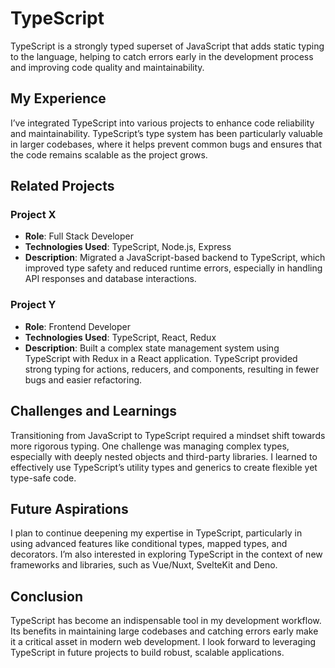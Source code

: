 # TypeScript

TypeScript is a strongly typed superset of JavaScript that adds static typing to the language, helping to catch errors early in the development process and improving code quality and maintainability.

## My Experience

I’ve integrated TypeScript into various projects to enhance code reliability and maintainability. TypeScript’s type system has been particularly valuable in larger codebases, where it helps prevent common bugs and ensures that the code remains scalable as the project grows.

## Related Projects

### Project X
- **Role**: Full Stack Developer
- **Technologies Used**: TypeScript, Node.js, Express
- **Description**: Migrated a JavaScript-based backend to TypeScript, which improved type safety and reduced runtime errors, especially in handling API responses and database interactions.

### Project Y
- **Role**: Frontend Developer
- **Technologies Used**: TypeScript, React, Redux
- **Description**: Built a complex state management system using TypeScript with Redux in a React application. TypeScript provided strong typing for actions, reducers, and components, resulting in fewer bugs and easier refactoring.

## Challenges and Learnings

Transitioning from JavaScript to TypeScript required a mindset shift towards more rigorous typing. One challenge was managing complex types, especially with deeply nested objects and third-party libraries. I learned to effectively use TypeScript’s utility types and generics to create flexible yet type-safe code.

## Future Aspirations

I plan to continue deepening my expertise in TypeScript, particularly in using advanced features like conditional types, mapped types, and decorators. I’m also interested in exploring TypeScript in the context of new frameworks and libraries, such as Vue/Nuxt, SvelteKit and Deno.

## Conclusion

TypeScript has become an indispensable tool in my development workflow. Its benefits in maintaining large codebases and catching errors early make it a critical asset in modern web development. I look forward to leveraging TypeScript in future projects to build robust, scalable applications.

